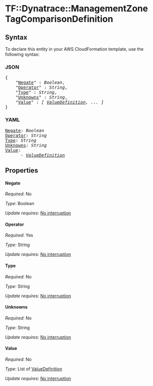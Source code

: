 # TF::Dynatrace::ManagementZone TagComparisonDefinition

## Syntax

To declare this entity in your AWS CloudFormation template, use the following syntax:

### JSON

<pre>
{
    "<a href="#negate" title="Negate">Negate</a>" : <i>Boolean</i>,
    "<a href="#operator" title="Operator">Operator</a>" : <i>String</i>,
    "<a href="#type" title="Type">Type</a>" : <i>String</i>,
    "<a href="#unknowns" title="Unknowns">Unknowns</a>" : <i>String</i>,
    "<a href="#value" title="Value">Value</a>" : <i>[ <a href="valuedefinition.md">ValueDefinition</a>, ... ]</i>
}
</pre>

### YAML

<pre>
<a href="#negate" title="Negate">Negate</a>: <i>Boolean</i>
<a href="#operator" title="Operator">Operator</a>: <i>String</i>
<a href="#type" title="Type">Type</a>: <i>String</i>
<a href="#unknowns" title="Unknowns">Unknowns</a>: <i>String</i>
<a href="#value" title="Value">Value</a>: <i>
      - <a href="valuedefinition.md">ValueDefinition</a></i>
</pre>

## Properties

#### Negate

_Required_: No

_Type_: Boolean

_Update requires_: [No interruption](https://docs.aws.amazon.com/AWSCloudFormation/latest/UserGuide/using-cfn-updating-stacks-update-behaviors.html#update-no-interrupt)

#### Operator

_Required_: Yes

_Type_: String

_Update requires_: [No interruption](https://docs.aws.amazon.com/AWSCloudFormation/latest/UserGuide/using-cfn-updating-stacks-update-behaviors.html#update-no-interrupt)

#### Type

_Required_: No

_Type_: String

_Update requires_: [No interruption](https://docs.aws.amazon.com/AWSCloudFormation/latest/UserGuide/using-cfn-updating-stacks-update-behaviors.html#update-no-interrupt)

#### Unknowns

_Required_: No

_Type_: String

_Update requires_: [No interruption](https://docs.aws.amazon.com/AWSCloudFormation/latest/UserGuide/using-cfn-updating-stacks-update-behaviors.html#update-no-interrupt)

#### Value

_Required_: No

_Type_: List of <a href="valuedefinition.md">ValueDefinition</a>

_Update requires_: [No interruption](https://docs.aws.amazon.com/AWSCloudFormation/latest/UserGuide/using-cfn-updating-stacks-update-behaviors.html#update-no-interrupt)

